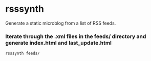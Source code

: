 # rsssynth
Generate a static microblog from a list of RSS feeds. 

### Iterate through the .xml files in the feeds/ directory and generate index.html and last_update.html
```bash
rsssynth feeds/
```
